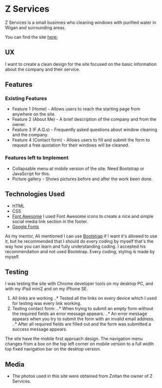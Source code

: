 # Z Services 

Z Services is a small businnes who cleaning windows with purified water in Wigan and surrounding areas. 

You can find the site [here:](https://milka77.github.io/z-services/ "Z Services Homepage")


## UX

I want to create a clean design for the site focused on the basic information about the company and their service.



## Features

### Existing Features

* Feature 1 (Home) - Allows users to reach the starting page from anywhere on the site. 
* Feature 2 (About Me) - A brief description of the company and from the owner.
* Feature 3 (F.A.Q.s) - Frequently asked questions about window cleaning and the company.
* Feature 4 (Contact form) - Allows users to fill and submit the form to request a free quotation for their windows will be cleaned.  

### Features left to Implement

* Collapsable menu at mobile version of the site. Need Bootstrap or JavaScript for this. 
* Picture gallery - Shows pictures before and after the work been done. 

## Technologies Used

* HTML
* CSS
* [Font Awesome](https://fontawesome.com/ "Font Awesome Homepage") 
    I used Font Awesome icons to create a nice and simple social media link section in the footer. 
* [Google Fonts](https://fonts.google.com/ "Google Fonts Homepage")
 
As my mentor, Ali mentioned I can use [Bootstrap](https://getbootstrap.com/) if I want it's allowed to use it, but he recommended that I 
should do every coding by myself that's the way how you can learn and fully understanding coding. I accepted his recommendation and not used Bootstrap. 
Every coding, styling is made by myself.

## Testing

I was testing the site with Chrome developer tools on my desktop PC, and with my iPad mini2
and on my iPhone SE. 

1. All links are working 
..* Tested all the links on every device which I used for testing was every link working. 
2. Testing contact form: 
..* When trying to submit an empty form without the required fields an error message appears. 
..* An error message appears when you try to submit the form with an invalid email address.
..* After all required fields are filled out and the form was submitted a success message appears.


The site have the mobile first approach design. The navigation menu changes from a box on the top left corner on mobile version to a full width top 
fixed navigation bar on the desktop version.  


## Media

* The photos used in this site were obtained from Zoltan the owner of Z Services. 